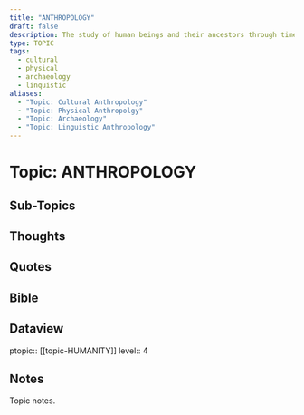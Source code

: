 ```yaml
---
title: "ANTHROPOLOGY"
draft: false
description: The study of human beings and their ancestors through time and space and in relation to physical character, environmental and social relations, and culture.
type: TOPIC
tags:
  - cultural
  - physical
  - archaeology
  - linquistic
aliases:
  - "Topic: Cultural Anthropology"
  - "Topic: Physical Anthropolgy"
  - "Topic: Archaeology"
  - "Topic: Linguistic Anthropology"
---
```

# Topic: ANTHROPOLOGY
## Sub-Topics


## Thoughts

## Quotes

## Bible

## Dataview
ptopic:: [[topic-HUMANITY]]
level:: 4


## Notes
Topic notes.

